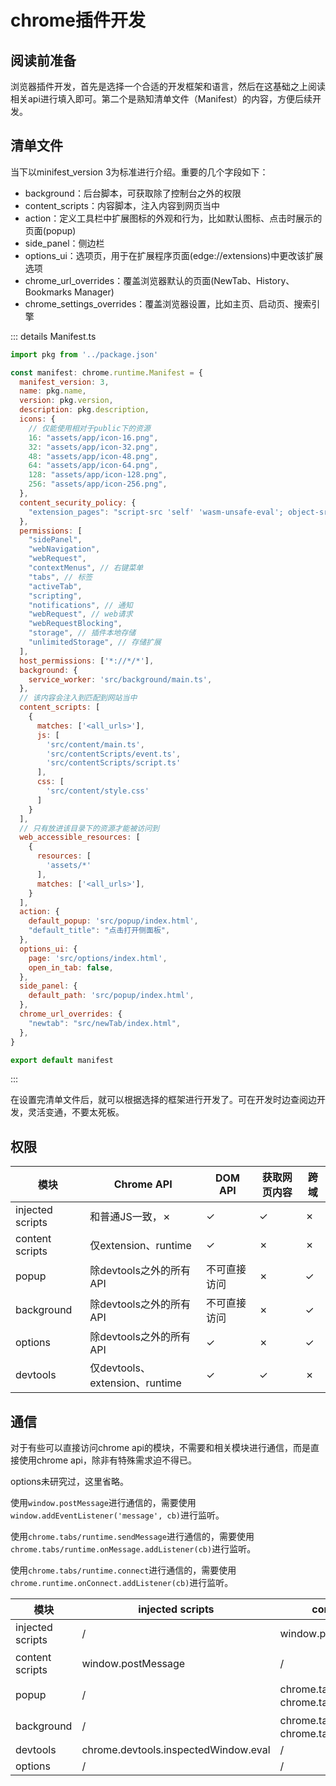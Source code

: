 # chrome插件开发

## 阅读前准备

浏览器插件开发，首先是选择一个合适的开发框架和语言，然后在这基础之上阅读相关api进行填入即可。第二个是熟知清单文件（Manifest）的内容，方便后续开发。

## 清单文件

当下以minifest_version 3为标准进行介绍。重要的几个字段如下：

- background：后台脚本，可获取除了控制台之外的权限
- content_scripts：内容脚本，注入内容到网页当中
- action：定义工具栏中扩展图标的外观和行为，比如默认图标、点击时展示的页面(popup)
- side_panel：侧边栏
- options_ui：选项页，用于在扩展程序页面(edge://extensions)中更改该扩展选项
- chrome_url_overrides：覆盖浏览器默认的页面(NewTab、History、Bookmarks Manager)
- chrome_settings_overrides：覆盖浏览器设置，比如主页、启动页、搜索引擎

::: details Manifest.ts

```javascript
import pkg from '../package.json'

const manifest: chrome.runtime.Manifest = {
  manifest_version: 3,
  name: pkg.name,
  version: pkg.version,
  description: pkg.description,
  icons: {
    // 仅能使用相对于public下的资源
    16: "assets/app/icon-16.png",
    32: "assets/app/icon-32.png",
    48: "assets/app/icon-48.png",
    64: "assets/app/icon-64.png",
    128: "assets/app/icon-128.png",
    256: "assets/app/icon-256.png",
  },
  content_security_policy: {
    "extension_pages": "script-src 'self' 'wasm-unsafe-eval'; object-src 'self';"
  },
  permissions: [
    "sidePanel",
    "webNavigation",
    "webRequest",
    "contextMenus", // 右键菜单
    "tabs", // 标签
    "activeTab",
    "scripting",
    "notifications", // 通知
    "webRequest", // web请求
    "webRequestBlocking",
    "storage", // 插件本地存储
    "unlimitedStorage", // 存储扩展
  ],
  host_permissions: ['*://*/*'],
  background: {
    service_worker: 'src/background/main.ts',
  },
  // 该内容会注入到匹配到网站当中
  content_scripts: [
    {
      matches: ['<all_urls>'],
      js: [
        'src/content/main.ts',
        'src/contentScripts/event.ts',
        'src/contentScripts/script.ts'
      ],
      css: [
        'src/content/style.css'
      ]
    }
  ],
  // 只有放进该目录下的资源才能被访问到
  web_accessible_resources: [
    {
      resources: [
        'assets/*'
      ],
      matches: ['<all_urls>'],
    }
  ],
  action: {
    default_popup: 'src/popup/index.html',
    "default_title": "点击打开侧面板",
  },
  options_ui: {
    page: 'src/options/index.html',
    open_in_tab: false,
  },
  side_panel: {
    default_path: 'src/popup/index.html',
  },
  chrome_url_overrides: {
    "newtab": "src/newTab/index.html",
  },
}

export default manifest
```

:::

在设置完清单文件后，就可以根据选择的框架进行开发了。可在开发时边查阅边开发，灵活变通，不要太死板。

## 权限

| 模块             | Chrome API                     | DOM API      | 获取网页内容 | 跨域 |
| ---------------- | ------------------------------ | ------------ | ------------ | ---- |
| injected scripts | 和普通JS一致，✗                | ✓            | ✓            | ✗    |
| content scripts  | 仅extension、runtime           | ✓            | ✗            | ✗    |
| popup            | 除devtools之外的所有API        | 不可直接访问 | ✗            | ✓    |
| background       | 除devtools之外的所有API        | 不可直接访问 | ✗            | ✓    |
| options          | 除devtools之外的所有API        | ✓            | ✗            | ✓    |
| devtools         | 仅devtools、extension、runtime | ✓            | ✓            | ✗    |

## 通信

对于有些可以直接访问chrome api的模块，不需要和相关模块进行通信，而是直接使用chrome api，除非有特殊需求迫不得已。

options未研究过，这里省略。

使用`window.postMessage`进行通信的，需要使用`window.addEventListener('message', cb)`进行监听。

使用`chrome.tabs/runtime.sendMessage`进行通信的，需要使用`chrome.tabs/runtime.onMessage.addListener(cb)`进行监听。

使用`chrome.tabs/runtime.connect`进行通信的，需要使用`chrome.runtime.onConnect.addListener(cb)`进行监听。

| 模块             | injected scripts                     | content scripts                              | popup                                              | background                                         | devtools | options |
| ---------------- | ------------------------------------ | -------------------------------------------- | -------------------------------------------------- | -------------------------------------------------- | -------- | ------- |
| injected scripts | /                                    | window.postMessage                           | /                                                  | /                                                  | /        | /       |
| content scripts  | window.postMessage                   | /                                            | chrome.runtime.sendMessage、chrome.runtime.connect | chrome.runtime.sendMessage、chrome.runtime.connect | /        | /       |
| popup            | /                                    | chrome.tabs.sendMessage、chrome.tabs.connect | /                                                  | chrome.tabs.sendMessage、chrome.tabs.connect       | /        | /       |
| background       | /                                    | chrome.tabs.sendMessage、chrome.tabs.connect | chrome.tabs.sendMessage、chrome.tabs.connect       | /                                                  | /        | /       |
| devtools         | chrome.devtools.inspectedWindow.eval | /                                            | chrome.runtime.sendMessage                         | chrome.runtime.sendMessage                         | /        | /       |
| options          | /                                    | /                                            | /                                                  | /                                                  | /        | /       |
